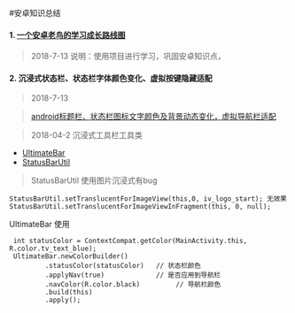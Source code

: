 #安卓知识总结
 #### 1. [一个安卓老鸟的学习成长路线图](https://www.diycode.cc/topics/122)
  >  2018-7-13 说明：使用项目进行学习，巩固安卓知识点，



  ####  2. 沉浸式状态栏、状态栏字体颜色变化、虚拟按键隐藏适配
>  2018-7-13

>  [android标题栏、状态栏图标文字颜色及背景动态变化，虚拟导航栏适配](https://blog.csdn.net/smileiam/article/details/73603840)

>  2018-04-2  沉浸式工具栏工具类
  * [UltimateBar](https://github.com/Zackratos/UltimateBar)
  * [StatusBarUtil](https://github.com/laobie/StatusBarUtil)

  > StatusBarUtil 使用图片沉浸式有bug


    StatusBarUtil.setTranslucentForImageView(this,0, iv_logo_start); 无效果
    StatusBarUtil.setTranslucentForImageViewInFragment(this, 0, null);

   UltimateBar 使用

     int statusColor = ContextCompat.getColor(MainActivity.this, R.color.tv_text_blue);
     UltimateBar.newColorBuilder()
             .statusColor(statusColor)   // 状态栏颜色
             .applyNav(true)             // 是否应用到导航栏
             .navColor(R.color.black)         // 导航栏颜色
             .build(this)
             .apply();

